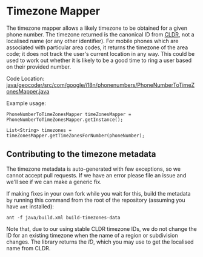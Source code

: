 # Timezone Mapper

The timezone mapper allows a likely timezone to be obtained for a given phone
number. The timezone returned is the canonical ID from [CLDR](
http://www.unicode.org/cldr/charts/latest/supplemental/zone_tzid.html), not a
localised name (or any other identifier). For mobile phones which are associated
with particular area codes, it returns the timezone of the area code; it does
not track the user's current location in any way. This could be used to work out
whether it is likely to be a good time to ring a user based on their provided
number.

Code Location:
[java/geocoder/src/com/google/i18n/phonenumbers/PhoneNumberToTimeZonesMapper.java](https://github.com/googlei18n/libphonenumber/blob/master/java/geocoder/src/com/google/i18n/phonenumbers/PhoneNumberToTimeZonesMapper.java)

Example usage:

```
PhoneNumberToTimeZonesMapper timeZonesMapper = PhoneNumberToTimeZonesMapper.getInstance();

List<String> timezones = timeZonesMapper.getTimeZonesForNumber(phoneNumber);
```

## Contributing to the timezone metadata

The timezone metadata is auto-generated with few exceptions, so we cannot accept
pull requests. If we have an error please file an issue and we'll see if we can
make a generic fix.

If making fixes in your own fork while you wait for this, build the metadata by
running this command from the root of the repository (assuming you have `ant`
installed):

```
ant -f java/build.xml build-timezones-data
```

Note that, due to our using stable CLDR timezone IDs, we do not change the ID
for an existing timezone when the name of a region or subdivision changes. The
library returns the *ID*, which you may use to get the localised name from CLDR.
